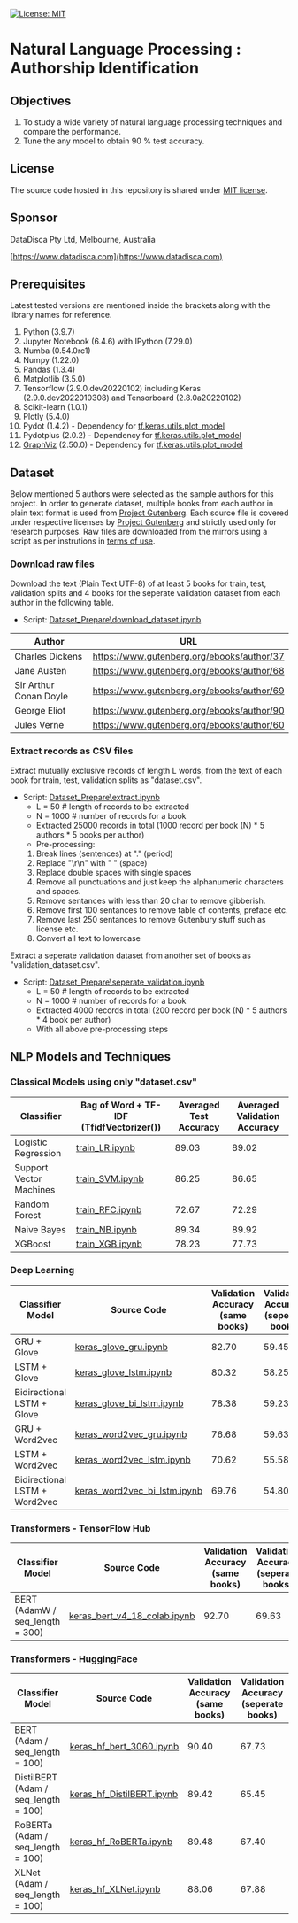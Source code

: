 [![License: MIT](https://img.shields.io/badge/License-MIT-yellow.svg)](https://opensource.org/licenses/MIT)
# Natural Language Processing : Authorship Identification

## Objectives

1. To study a wide variety of natural language processing techniques and compare the performance.
2. Tune the any model to obtain 90 % test accuracy.

## License

The source code hosted in this repository is shared under [MIT license](LICENSE).

## Sponsor

DataDisca Pty Ltd, Melbourne, Australia

[https://www.datadisca.com](https://www.datadisca.com)

## Prerequisites

Latest tested versions are mentioned inside the brackets along with the library names for reference.

1. Python (3.9.7)
2. Jupyter Notebook (6.4.6) with IPython (7.29.0)
4. Numba (0.54.0rc1)
5. Numpy (1.22.0)
6. Pandas (1.3.4)
8. Matplotlib  (3.5.0)
9. Tensorflow (2.9.0.dev20220102) including Keras (2.9.0.dev2022010308) and Tensorboard (2.8.0a20220102)
10. Scikit-learn (1.0.1)
11. Plotly (5.4.0)
12. Pydot (1.4.2) - Dependency for [tf.keras.utils.plot_model](https://www.tensorflow.org/api_docs/python/tf/keras/utils/plot_model)
13. Pydotplus (2.0.2) - Dependency for [tf.keras.utils.plot_model](https://www.tensorflow.org/api_docs/python/tf/keras/utils/plot_model) 
14. [GraphViz](https://graphviz.org/download/) (2.50.0) - Dependency for [tf.keras.utils.plot_model](https://www.tensorflow.org/api_docs/python/tf/keras/utils/plot_model)

## Dataset

Below mentioned 5 authors were selected as the sample authors for this project.
In order to generate dataset, multiple books from each author in plain text format is used from [Project Gutenberg](https://www.gutenberg.org/).
Each source file is covered under respective licenses by [Project Gutenberg](https://www.gutenberg.org/) and strictly used only for research purposes. Raw files are downloaded from the mirrors using a script as per instrutions in [terms of use](https://www.gutenberg.org/policy/terms_of_use.html).
 
###  Download raw files

Download the text (Plain Text UTF-8) of at least 5 books for train, test, validation splits and 4 books for the seperate validation dataset from each author in the following table.  
* Script: [Dataset_Prepare\download_dataset.ipynb](Dataset_Prepare/download_dataset.ipynb)

| Author | URL |
|--------|-----|
| Charles Dickens |  https://www.gutenberg.org/ebooks/author/37  |
| Jane Austen |  https://www.gutenberg.org/ebooks/author/68  |
| Sir Arthur Conan Doyle | https://www.gutenberg.org/ebooks/author/69  |
| George Eliot |  https://www.gutenberg.org/ebooks/author/90  |
| Jules Verne |  https://www.gutenberg.org/ebooks/author/60  |
  
###  Extract records as CSV files

Extract mutually exclusive records of length L words, from the text of each book for train, test, validation splits as "dataset.csv".  
* Script: [Dataset_Prepare\extract.ipynb](Dataset_Prepare/extract.ipynb)
  + L = 50 # length of records to be extracted
  + N = 1000 # number of records for a book
  + Extracted 25000 records in total (1000 record per book (N) * 5 authors * 5 books per author)
  + Pre-processing:
   1. Break lines (sentences) at "." (period)
   2. Replace "\r\n" with " " (space)
   3. Replace double spaces with single spaces
   4. Remove all punctuations and just keep the alphanumeric characters and spaces.
   5. Remove sentances with less than 20 char to remove gibberish.
   6. Remove first 100 sentances to remove table of contents, preface etc.
   7. Remove last 250 sentances to remove Gutenbury stuff such as license etc.
   8. Convert all text to lowercase 

Extract a seperate validation dataset from another set of books as "validation_dataset.csv".  
* Script: [Dataset_Prepare\seperate_validation.ipynb](Dataset_Prepare/seperate_validation.ipynb)
  + L = 50 # length of records to be extracted
  + N = 1000 # number of records for a book
  + Extracted 4000 records in total (200 record per book (N) * 5 authors * 4 book per author)
  + With all above pre-processing steps


## NLP Models and Techniques

### Classical Models using only "dataset.csv"

| Classifier              | Bag of Word + TF-IDF (TfidfVectorizer())         | Averaged Test Accuracy | Averaged Validation Accuracy |
|-------------------------|-----------------|-------------------|-------------------|
| Logistic Regression     | [train_LR.ipynb](Classical_Models/train_LR.ipynb)  | 89.03             | 89.02                |
| Support Vector Machines | [train_SVM.ipynb](Classical_Models/train_SVM.ipynb) |86.25              |86.65             |
| Random Forest           | [train_RFC.ipynb](Classical_Models/train_RFC.ipynb) |72.67     |72.29            |
| Naive Bayes             | [train_NB.ipynb](Classical_Models/train_NB.ipynb) |89.34         |89.92             |
| XGBoost                 | [train_XGB.ipynb](Classical_Models/train_XGB.ipynb) |78.23     |77.73          |

### Deep Learning

 Classifier Model              | Source Code         | Validation Accuracy (same books) |  Validation Accuracy (seperate books) |
|-------------------------|-----------------|-------------------|-------------------|
| GRU + Glove      |[keras_glove_gru.ipynb](Deep_Learning/keras_glove_gru.ipynb)  |82.70    | 59.45   |
| LSTM + Glove  | [keras_glove_lstm.ipynb](Deep_Learning/keras_glove_lstm.ipynb) |  80.32            |58.25       |
|  Bidirectional LSTM + Glove | [keras_glove_bi_lstm.ipynb](Deep_Learning/keras_glove_bi_lstm.ipynb)  |   78.38 |     59.23 |
| GRU + Word2vec  | [keras_word2vec_gru.ipynb](Deep_Learning/keras_word2vec_gru.ipynb) |    76.68   |  59.63  |
| LSTM + Word2vec   | [keras_word2vec_lstm.ipynb](Deep_Learning/keras_word2vec_lstm.ipynb)  | 70.62             |      55.58 |          
|  Bidirectional LSTM + Word2vec| [keras_word2vec_bi_lstm.ipynb](Deep_Learning/keras_word2vec_bi_lstm.ipynb) |69.76  |   54.80   |     

### Transformers - TensorFlow Hub

| Classifier Model              | Source Code         | Validation Accuracy (same books) |  Validation Accuracy (seperate books) |
|-------------------------|-----------------|-------------------|-------------------|            
|  BERT (AdamW / seq_length = 300)     |[keras_bert_v4_18_colab.ipynb](Transformers_TF/keras_bert_v4_18_colab.ipynb)   | 92.70  |     69.63 |  

### Transformers - HuggingFace

| Classifier Model              | Source Code         | Validation Accuracy (same books) |  Validation Accuracy (seperate books) |
|-------------------------|-----------------|-------------------|-------------------|            
|  BERT (Adam / seq_length = 100)   |[keras_hf_bert_3060.ipynb](Transformers_HF/keras_hf_bert_3060.ipynb)   | 90.40  |     67.73 | 
|  DistilBERT (Adam / seq_length = 100)   |[keras_hf_DistilBERT.ipynb](Transformers_HF/keras_hf_DistilBERT.ipynb)   | 89.42  |     65.45 | 
|  RoBERTa (Adam / seq_length = 100)   |[keras_hf_RoBERTa.ipynb](Transformers_HF/keras_hf_RoBERTa.ipynb)   | 89.48  |     67.40 | 
|  XLNet (Adam / seq_length = 100)   |[keras_hf_XLNet.ipynb](Transformers_HF/keras_hf_XLNet.ipynb)   | 88.06  |     67.88 | 

